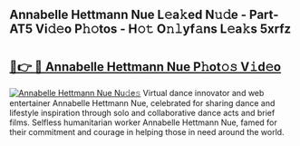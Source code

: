 ## Annabelle Hettmann Nue L𝚎a𝚔ed N𝚞𝚍e - Part-AT5 Vi𝚍𝚎o P𝚑𝚘tos - H𝚘𝚝 O𝚗𝚕yf𝚊ns L𝚎a𝚔s 5xrfz

# <h2><a href="http://kfadrc.oniu.top/?m=Annabelle+Hettmann+Nue">🔗👉 🔴 Annabelle Hettmann Nue P𝚑ot𝚘𝚜 V𝚒d𝚎o</a></h2>

[![Annabelle Hettmann Nue Nu𝚍e𝚜](https://i.imgur.com/0qMVB7G.gif)](http://kfadrc.oniu.top/?m=Annabelle+Hettmann+Nue)
Virtual dance innovator and web entertainer Annabelle Hettmann Nue, celebrated for sharing dance and lifestyle inspiration through solo and collaborative dance acts and brief films. Selfless humanitarian worker Annabelle Hettmann Nue, famed for their commitment and courage in helping those in need around the world.  
